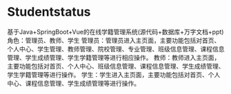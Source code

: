 # Studentstatus
基于Java+SpringBoot+Vue的在线学籍管理系统(源代码+数据库+万字文档+ppt)角色：管理员、教师、学生  管理员：管理员进入主页面，主要功能包括对首页、个人中心、学生管理、教师管理、院校管理、专业管理、班级信息管理、课程信息管理、学生成绩管理、学生学籍管理等进行相应操作。  教师：教师进入主页面，主要功能包括对首页、个人中心、班级信息管理、课程信息管理、学生成绩管理、学生学籍管理等进行操作。  学生：学生进入主页面，主要功能包括对首页、个人中心、课程信息管理、学生成绩管理等进行操作。
